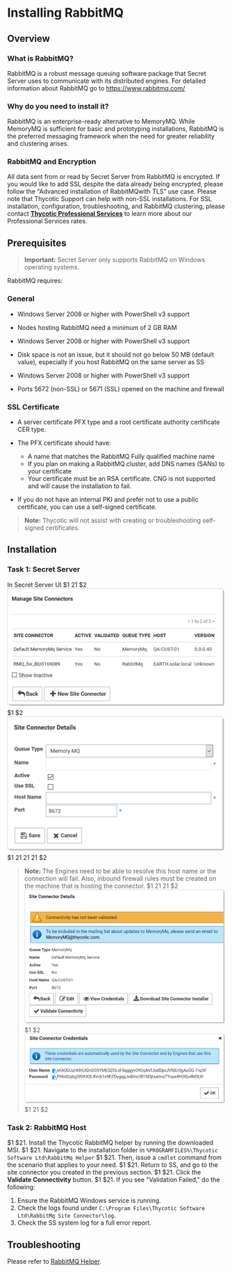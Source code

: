 [title]: # (Installing RabbitMQ)
[tags]: # (RabbitMQ,Setup,Install)
[priority]: #

# Installing RabbitMQ

## Overview 

### What is RabbitMQ?

RabbitMQ is a robust message queuing software package that Secret Server uses to communicate with its distributed engines. For detailed information about RabbitMQ go to https://www.rabbitmq.com/ 

### Why do you need to install it?

RabbitMQ is an enterprise-ready alternative to MemoryMQ. While MemoryMQ is sufficient for basic and prototyping installations, RabbitMQ is the preferred messaging framework when the need for greater reliability and clustering arises. 

### RabbitMQ and Encryption

All data sent from or read by Secret Server from RabbitMQ is encrypted. If you would like to add SSL despite the data already being encrypted, please follow the "Advanced installation of RabbitMQwith TLS" use case. Please note that Thycotic Support can help with non-SSL installations. For SSL installation, configuration, troubleshooting, and RabbitMQ clustering, please contact **[Thycotic Professional Services](mailto:psengagements@thycotic.com)** to learn more about our Professional Services rates.

## Prerequisites

> **Important:** Secret Server only supports RabbitMQ on Windows operating systems.

RabbitMQ requires:

### General


- Windows Server 2008 or higher with PowerShell v3 support

- Nodes hosting RabbitMQ need a minimum of 2 GB RAM

- Windows Server 2008 or higher with PowerShell v3 support

- Disk space is not an issue, but it should not go below 50 MB (default value), especially if you host RabbitMQ on the same server as SS

- Windows Server 2008 or higher with PowerShell v3 support

- Ports 5672 (non-SSL) or 5671 (SSL) opened on the machine and firewall

### SSL Certificate


- A server certificate PFX type and a root certificate authority certificate CER type.

- The PFX certificate should have: 
  - A name that matches the RabbitMQ Fully qualified machine name
  - If you plan on making a RabbitMQ cluster, add DNS names (SANs) to your certificate
  - Your certificate must be an RSA certificate. CNG is not supported and will cause the installation to fail.
- If you do not have an internal PKI and prefer not to use a public certificate, you can use a self-signed certificate. 

> **Note:** Thycotic will not assist with creating or troubleshooting self-signed certificates.

 

## Installation

### Task 1: Secret Server

In Secret Server UI
$1
$2$1
$2
   ![image-20200602160103461](images/image-20200602160103461.png)
$1
$2
   ![image-20200602160204020](images/image-20200602160204020.png)
$1
$2$1
$2$1
$2$1
$2
   > **Note:** The Engines need to be able to resolve this host name or the connection will fail. Also, inbound firewall rules must be created on the machine that is hosting the connector.
$1
$2$1
$2$1
$2
   ![image-20200602161342316](images/image-20200602161342316.png)
$1
$2
   ![image-20200602161544818](images/image-20200602161544818.png)
$1
$2$1
$2
###  Task 2: RabbitMQ Host
$1
$21. Install the Thycotic RabbitMQ helper by running the downloaded MSI.
$1
$21. Navigate to the installation folder in `%PROGRAMFILES%\Thycotic Software Ltd\RabbitMq Helper`
$1
$21. Then, issue a `cmdlet` command from the scenario that applies to your need.
$1
$21. Return to SS, and go to the site connector you created in the previous section.
$1
$21. Click the **Validate Connectivity** button.
$1
$21. If you see "Validation Failed," do the following: 
   1. Ensure the RabbitMQ Windows service is running.
   1. Check the logs found under `C:\Program Files\Thycotic Software Ltd\RabbitMq Site Connector\log`.
   1. Check the SS system log for a full error report.

## Troubleshooting

Please refer to [RabbitMQ Helper](https://thycotic.github.io/rabbitmq-helper/#troubleshooting-and-maintenance).
